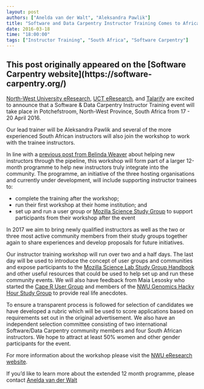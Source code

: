 ```yaml
---
layout: post
authors: ["Anelda van der Walt", "Aleksandra Pawlik"]
title: "Software and Data Carpentry Instructor Training Comes to Africa"
date: 2016-03-18
time: "18:00:00"
tags: ["Instructor Training", "South Africa", "Software Carpentry"]
---
```


<h2>This post originally appeared on the [Software Carpentry website](https://software-carpentry.org/)</h2>

[North-West University eResearch](http://wwww.nwu.ac.za/eresearch), [UCT eResearch](http://www.eresearch.uct.ac.za), and [Talarify](http://www.talarify.co.za) are excited to announce that a Software & Data Carpentry Instructor Training event will take place in Potchefstroom, North-West Province, South Africa from 17 - 20 April 2016.

Our lead trainer will be Aleksandra Pawlik and several of the more experienced South African instructors will also join the workshop to work with the trainee instructors. 

In line with a [previous post from Belinda Weaver]({{page.baseurl}}/blog/2016/03/proposal-instructor-trainees.html) about helping new instructors through the pipeline, this workshop will form part of a larger 12-month programme to help new instructors truly integrate into the community.  The programme, an initiative of the three hosting organisations and currently under development, will include supporting instructor trainees to:
* complete the training after the workshop;
* run their first workshop at their home institution; and
* set up and run a user group or [Mozilla Science Study Group](https://mozillascience.org/) to support participants from their workshop after the event

In 2017 we aim to bring newly qualified instructors as well as the two or three most active community members from their study groups together again to share experiences and develop proposals for future initiatives.

Our instructor training workshop will run over two and a half days. The last day will be used to introduce the concept of user groups and communities and expose participants to the [Mozilla Science Lab Study Group Handbook](https://mozillascience.github.io/studyGroupHandbook/) and other useful resources that could be used to help set up and run these community events. We will also have feedback from Maia Lesosky who started  the [Cape R User Group](https://caperuser.wordpress.com/) and members of the [NWU Genomics Hacky Hour Study Group](http://anelda.github.io/GenomicsHackyHour/) to provide real life anecdotes.

To ensure a transparent process is followed for selection of candidates we have developed a rubric which will be used to score applications based on requirements set out in the original advertisement.  We also have an independent selection committee consisting of two international Software/Data Carpentry community members and four South African instructors.  We hope to attract at least 50% women and other gender participants for the event.

For more information about the workshop please visit the [NWU eResearch website](http://www.nwu.ac.za/eresearch/news/the-first-software-data-carpentry-instructor-training-workshop).

If you’d like to learn more about the extended 12 month programme, please contact [Anelda van der Walt](mailto:anelda.vdwalt@gmail.com)


